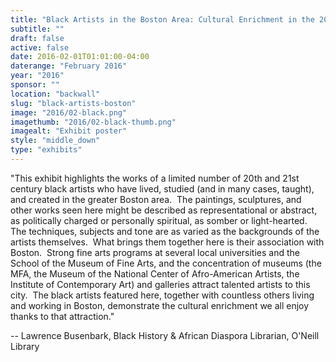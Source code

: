```yaml
---
title: "Black Artists in the Boston Area: Cultural Enrichment in the 20th and 21st Centuries"
subtitle: ""
draft: false
active: false
date: 2016-02-01T01:01:00-04:00
daterange: "February 2016"
year: "2016"
sponsor: ""
location: "backwall"
slug: "black-artists-boston"
image: "2016/02-black.png"
imagethumb: "2016/02-black-thumb.png"
imagealt: "Exhibit poster"
style: "middle_down"
type: "exhibits"
---
```


<p>"This exhibit highlights the works of a limited number of 20th and 21st   century black artists who have lived, studied (and in many cases,   taught), and created in the greater Boston area.  The paintings,   sculptures, and other works seen here might be described as   representational or abstract, as politically charged or personally   spiritual, as somber or light-hearted.  The techniques, subjects and   tone are as varied as the backgrounds of the artists themselves.  What   brings them together here is their association with Boston.  Strong fine   arts programs at several local universities and the School of the   Museum of Fine Arts, and the concentration of museums (the MFA, the   Museum of the National Center of Afro-American Artists, the Institute of   Contemporary Art) and galleries attract talented artists to this city.    The black artists featured here, together with countless others living   and working in Boston, demonstrate the cultural enrichment we all enjoy   thanks to that attraction."</p>
<p>-- Lawrence Busenbark, Black History &amp; African Diaspora Librarian, O'Neill Library</p>
